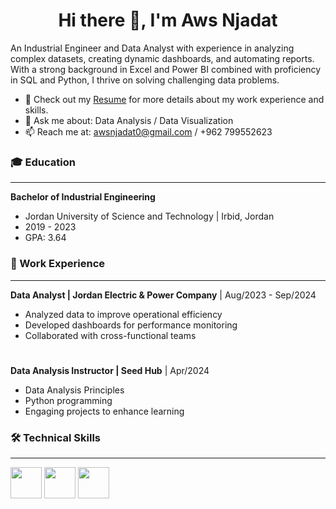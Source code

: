<div align="center">
  <h1>Hi there 👋, I'm Aws Njadat</h1>
</div>

An Industrial Engineer and Data Analyst with experience in analyzing complex datasets, creating dynamic dashboards, and automating reports. With a strong background in Excel and Power BI combined with proficiency in SQL and Python, I thrive on solving challenging data problems.

- 📄 Check out my [Resume](https://github.com/user-attachments/files/17408995/Aws.CV.pdf) for more details about my work experience and skills.
- 💬 Ask me about: Data Analysis / Data Visualization
- 📫 Reach me at: awsnjadat0@gmail.com / +962 799552623


### 🎓 Education
---
**Bachelor of Industrial Engineering** 
- Jordan University of Science and Technology | Irbid, Jordan
- 2019 - 2023
- GPA: 3.64


### 💼 Work Experience
---
**Data Analyst | Jordan Electric & Power Company** | Aug/2023 - Sep/2024
- Analyzed data to improve operational efficiency
- Developed dashboards for performance monitoring
- Collaborated with cross-functional teams

#
**Data Analysis Instructor | Seed Hub** | Apr/2024
- Data Analysis Principles
- Python programming
- Engaging projects to enhance learning


### 🛠️ Technical Skills
---
<img src="https://github.com/user-attachments/assets/79c4042f-aee5-4bf7-a311-5ddbe5f008df" width="50" height="50">
<img src="https://github.com/user-attachments/assets/e3dcd209-543a-424e-a69a-ae47168a0fa3" width="50" height="50">
<img src="https://github.com/user-attachments/assets/dc02192f-f48b-45f9-ad66-6c8c81ac2ffa" width="50" height="50"> 

